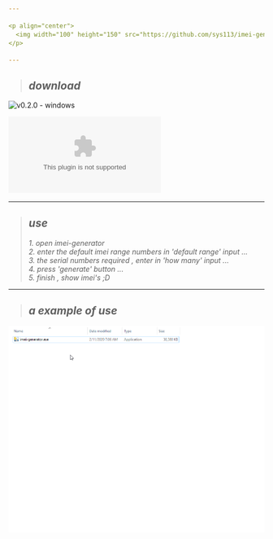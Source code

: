 ```yaml
---

<p align="center">
  <img width="100" height="150" src="https://github.com/sys113/imei-generator/raw/master/review.png">
</p>

---
```

> ## *download*

![v0.2.0 - windows](https://github.com/sys113/imei-generator/releases/download/0.2.0/imei.generator.linux)

![v0.2.0 - linux](https://github.com/sys113/imei-generator/releases/download/0.2.0/imei.generator.windows.exe)

--------------------------------------------------

> ## *use*
> *1. open imei-generator*<br />
> *2. enter the default imei range numbers in 'default range' input ...*<br />
> *3. the serial numbers required , enter in 'how many' input ...*<br />
> *4. press 'generate' button ...*<br />
> *5. finish , show imei's ;D*<br />

--------------------------------------------------
> ## *a example of use*
![](review.gif)
